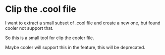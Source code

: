 # Clip the .cool file

I want to extract a small subset of
[.cool](https://github.com/mirnylab/cooler) file
and create a new one, but found cooler not support that.

So this is a small tool for clip the cooler file.

Maybe cooler will support this in the feature,
this will be deprecated.
